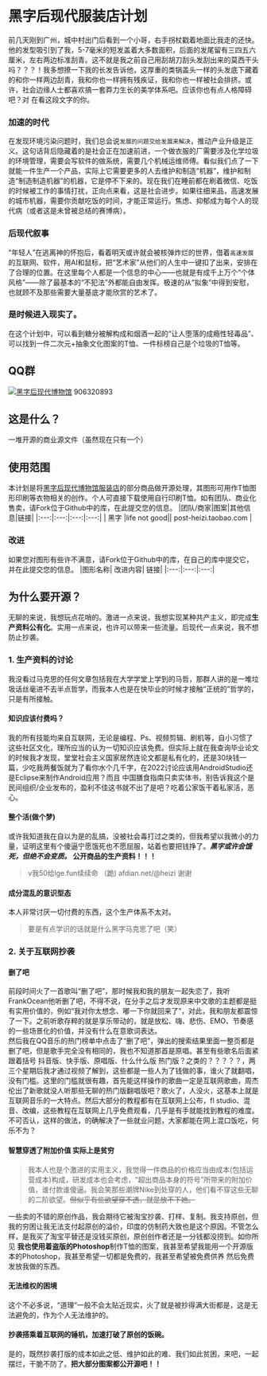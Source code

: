 # 黑字后现代服装店计划
前几天刚到广州，城中村出门后看到一个小哥，右手拐杖戳着地面比我走的还快。他的发型吸引到了我，5-7毫米的短发盖着大多数面积，后面的发尾留有三四五六厘米，左右两边标准刮青。这不就是我之前自己用刮胡刀刮头发刮出来的莫西干头吗？？？！我多想撩一下我的长发告诉他，这厚重的类锅盖头一样的头发底下藏着的和你一样两边刮青，我和你也一样拥有残疾证，我和你也一样被社会排挤。或许，社会边缘人士都喜欢搞一套莽力生长的美学体系吧。应该你也有点人格障碍吧？对 在看这段文字的你。
### 加速的时代
在发现环境污染问题时，我们总会说`发展的问题交给发展来解决`，推动产业升级是正义。这句话背后隐藏着的是社会正在加速前进，一个做衣服的厂需要涉及化学垃圾的环境管理，需要会写软件的做系统，需要几个机械运维师傅。看似我们点了一下就能一件生产一个产品，实际上它需要更多的人去维护和制造“机器”，维护和制造“制造制造机器”的机器，它是停不下来的。现在我们在睡前都在刷着微信、吃饭的时候被工作的事情打扰，正向点来看，这是社会进步。如果往细来品，高速发展的城市机器，需要你贡献吃饭的时间，才能正常运行。焦虑、抑郁成为每个人的现代病（或者这是未曾被总结的赛博病）。  
### 后现代叙事
“年轻人”在逃离神的怀抱后，看着明天或许就会被核弹炸烂的世界，借着`高速发展`的互联网、软件，用AI和鼠标，把“艺术家”从他们的人生中一键扣了出来，安排在了合理的位置。在这里每个人都是一个信息的中心——也就是有成千上万个“个体风格”——除了最基本的“不犯法”外都能自由发挥。极速的从“拟象”中得到安慰，也就顾不及那些需要大量基底才能欣赏的艺术了。
### 是时候进入现实了。
在这个计划中，可以看到糖分被解构成和烟酒一起的“让人堕落的成瘾性轻毒品”、可以找到一件二次元+抽象文化图案的T恤、一件标榜自己是个垃圾的T恤等。


## QQ群



<a target="_blank" href="https://qm.qq.com/cgi-bin/qm/qr?k=rAp9j6LI6j5d-f_2Mwnx8nXXx9lf9uv2&jump_from=webapi"><img border="0" src="//pub.idqqimg.com/wpa/images/group.png" alt="黑字后现代博物馆" title="黑字后现代博物馆"></a>
906320893


## 这是什么？
一堆开源的商业源文件（虽然现在只有一个）

## 使用范围
本计划是将[黑字后现代博物馆服装店](post-heizi.taobao.com)的部分商品做开源处理，其图形可用作T恤图形印刷等衣物相关的创作。个人可直接下载使用自行印刷T恤。如有团队、商业化售卖，请Fork位于Github中的库，在此提交您的信息。
|团队/商家|图案|其他信息|链接|
|:---:|:---:|:---:|:---:|
| 黑字 |life not good|| post-heizi.taobao.com |

### 改进
如果您对图形有些许不满意，请Fork位于Github中的库，在自己的库中提交它，并在此提交您的信息。
|图形名称| 改进内容| 链接| 
|:---:|:---:|:---:|



## 为什么要开源？
无聊的来说，我想玩点花哨的。激进一点来说，我想实现某种共产主义，即完成**生产资料公有化**。实用一点来说，也许可以带来一些流量。后现代一点来说，我不想防止抄袭。
### 1. 生产资料的讨论
我没看过马克思的任何文章包括我在大学学堂上学到的马哲，那群人讲的是一堆垃圾话丝毫进不去半点哲学，而我本人也是在快毕业的时候才接触“正统的”哲学的，只是有所接触。
#### 知识应该付费吗？
我的所有技能均来自互联网，无论是编程、Ps、视频剪辑、刷机等，自小习惯了这些社区文化，理所应当的认为一切知识应该免费。但实际上就在我查询毕业论文的时候我才发现，堂堂社会主义国家居然连论文都是私有化的，还是30块钱一篇，少吃我两餐饭就为了看你水个几千字，在2022讨论应该用AndroidStudio还是Eclipse来制作Android应用？而且 中国膳食指南只卖实体书，别告诉我这个是民间组织/企业发布的，盈利不佳这书就不出了是吧？吃着公家饭干着私家活，恶心。
#### 整个活(做个梦)
或许我知道我在自以为是的乱搞，没被社会毒打过之类的，但我希望以我微小的力量，证明这里有个傻逼宁愿饿死也不愿屈服，站着也要把钱挣了。***黑字或许会饿死，但绝不会变质。*** **公开商品的生产资料！！！**
> v我50给lge.fun续续命 （跪) afdian.net/@heizi   谢谢

#### 成分混乱的意识型态
本人非常讨厌一切付费的东西，这个生产体系不太对。
> 要是有点学识的话就是什么黑字马克思了吧（笑）

### 2. 关于互联网抄袭
#### 删了吧
前段时间火了一首歌叫“删了吧”，那时候我和我的朋友一起失恋了，我听FrankOcean他听删了吧，不得不说，在分手之后才发现原来中文歌的主题都是挺有实用价值的，例如“我对你太想念、嘟一下你就回来了”，对此，我和朋友都震惊了一下。之前听歌存粹的就是享乐带动的，就是放松、嗨、悲伤、EMO、节奏感的一些场景化的价值，并没有什么在意歌词表达。  
然后我在QQ音乐的热门榜单中点击了“删了吧”，弹出的搜索结果里面一整页都是删了吧，但是歌手完全没有相同的，我也不知道那首是原唱。甚至有些歌名后面紧跟着括号 抖音版、快手版、原唱版、什么什么版 热门版？之类的？？？？？，两三个星期后我才通过视频了解到，这些都是一些人为了钱做的事，谁火了就翻唱，没有门槛。这里的门槛就很有趣，首先能这样操作的歌曲一定是互联网歌曲，周杰伦出了新歌就没人听那些无聊的热门版翻唱版吧？歌火了，人没火，这基本上就是互联网音乐的一大特点。然后大部分的教程都有在互联网上公布，fl studio、混音、改编，这些教程在互联网上几乎免费观看，几乎是有手就能找到教程的难度。
不可否认，这样的做法，的确解决了一些就业问题，大家都能在网上混口饭吃，何乐不为？
#### 智慧穿透了附加价值 实际上是贫穷
> 我本人也是个激进的实用主义，我觉得一件商品的价格应当由成本(包括运营成本)构成，研发成本也会考虑，“超出商品本身的符号”所带来的附加价值，谁付款谁傻逼。我会笑那些潮牌Nike到处穿的人，他们看不穿这些无聊的二阶欲望。~~但似乎有些欲望穿不透，就是放不下她。~~    


一些卖的不错的原创作品，我会期待它被淘宝抄袭、打样、复制。我支持原创，但我的穷困让我无法支付起原创的溢价，印度的仿制药大致也是这个原因。不管怎么样，是我买了淘宝平替还是没钱买原创，原创创作者还是一分钱都没捞到。如你所见 **我也使用着盗版的Photoshop**制作T恤的图案，我甚至希望我能用一个开源版本的Photoshop，我甚至希望一切都是免费的，我甚至希望被免费供养 然后免费发放我做的东西。


#### 无法维权的困境
这个不必多说，“道理”一般不会太贴近现实，火了就是被抄得满大街都是，这是无法避免的，作为个人无法维护的。

#### 抄袭搭乘着互联网的锤机，加速打破了原创的饭碗。  
是的，既然抄袭打版的成本如此之低、维护如此的难、我们如此贫困，来吧，一起摆烂，干脆不防了。**把大部分图案都公开源吧！！**
